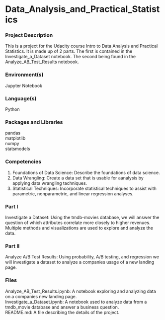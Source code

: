 # Data_Analysis_and_Practical_Statistics
### Project Description
 This is a project for the Udacity course Intro to Data Analysis and Practical Statistics. It is made up of 2 parts. The first is contained in the Investigate_a_Dataset notebook. The second being found in the Analyze_AB_Test_Results notebook.  
### Environment(s)
Jupyter Notebook
### Language(s)
Python
### Packages and Libraries
pandas  
matplotlib  
numpy  
statsmodels
### Competencies
1. Foundations of Data Science: Describe the foundations of data science.
2. Data Wrangling: Create a data set that is usable for aanalysis by applying data wrangling tachniques.
3. Statistical Techniques: Incorporate statistical techniques to assist with parametric, nonparametric, and linear regression analyses.
### Part I
Investigate a Dataset: Using the tmdb-movies database, we will answer the question of which attributes correlate more closely to higher revenues. Multiple methods and visualizations are used to explore and analyze the data.
### Part II
Analyze A/B Test Results: Using probability, A/B testing, and regression we will investigate a dataset to analyze a companies usage of a new landing page.
### Files
Analyze_AB_Test_Results.ipynb: A notebook exploring and analyzing data on a companies new landing page.  
Investigate_a_Dataset.ipynb: A notebook used to analyze data from a tmdb_movie database and answer a business question.  
README.md: A file describing the details of the project.

